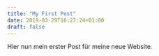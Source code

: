 ```yaml
---
title: "My First Post"
date: 2019-03-29T16:27:24+01:00
draft: false
---
```


Hier nun mein erster Post für meine neue Website.



